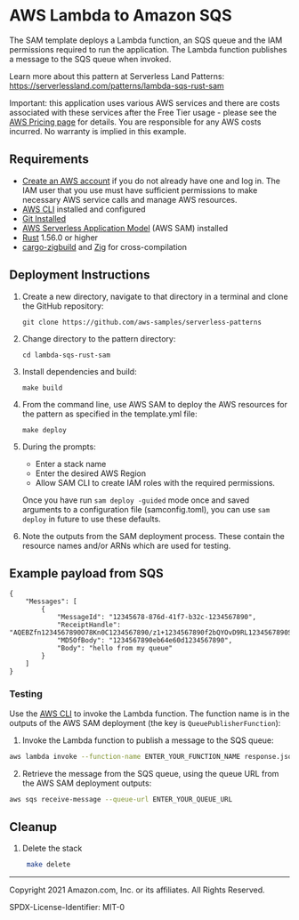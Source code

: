 # AWS Lambda to Amazon SQS

The SAM template deploys a Lambda function, an SQS queue and the IAM permissions required to run the application. The Lambda function publishes a message to the SQS queue when invoked.

Learn more about this pattern at Serverless Land Patterns: https://serverlessland.com/patterns/lambda-sqs-rust-sam

Important: this application uses various AWS services and there are costs associated with these services after the Free Tier usage - please see the [AWS Pricing page](https://aws.amazon.com/pricing/) for details. You are responsible for any AWS costs incurred. No warranty is implied in this example.

## Requirements

* [Create an AWS account](https://portal.aws.amazon.com/gp/aws/developer/registration/index.html) if you do not already have one and log in. The IAM user that you use must have sufficient permissions to make necessary AWS service calls and manage AWS resources.
* [AWS CLI](https://docs.aws.amazon.com/cli/latest/userguide/install-cliv2.html) installed and configured
* [Git Installed](https://git-scm.com/book/en/v2/Getting-Started-Installing-Git)
* [AWS Serverless Application Model](https://docs.aws.amazon.com/serverless-application-model/latest/developerguide/serverless-sam-cli-install.html) (AWS SAM) installed
* [Rust](https://www.rust-lang.org/) 1.56.0 or higher
* [cargo-zigbuild](https://github.com/messense/cargo-zigbuild) and [Zig](https://ziglang.org/) for cross-compilation

## Deployment Instructions

1. Create a new directory, navigate to that directory in a terminal and clone the GitHub repository:
    ``` 
    git clone https://github.com/aws-samples/serverless-patterns
    ```
2. Change directory to the pattern directory:
    ```
    cd lambda-sqs-rust-sam
    ```
3. Install dependencies and build:
    ```
    make build
    ```
4. From the command line, use AWS SAM to deploy the AWS resources for the pattern as specified in the template.yml file:
    ```
    make deploy
    ```
5. During the prompts:
    * Enter a stack name
    * Enter the desired AWS Region
    * Allow SAM CLI to create IAM roles with the required permissions.

    Once you have run `sam deploy -guided` mode once and saved arguments to a configuration file (samconfig.toml), you can use `sam deploy` in future to use these defaults.

6. Note the outputs from the SAM deployment process. These contain the resource names and/or ARNs which are used for testing.

## Example payload from SQS

```
{                                                                                                                   
    "Messages": [
        {
            "MessageId": "12345678-876d-41f7-b32c-1234567890",
            "ReceiptHandle": "AQEBZfn1234567890O78Kn0C1234567890/z1+1234567890f2bQYOvD9RL1234567890Srr7+XQ/U1234567890j7nL+uaDVnJL1234567890mASoiwI/yQ1234567890gv/h17BW12345678908Pry0JM1234567890DfHE1g1234567890aMisj1234567890M+rC+ZF21234567890QdQpEwrX01234567890Fw6w2+Po0OA1234567890DkKgGuEmebp1234567890w7nNXujzSnzIXj1234567890CqfDOb2D1234567890kCk841+01234567890OaYzXV1234567890C+ruRXj1234567890AR5+vj8+U1234567890SJplJLjd1234567890YWV8o1234567890gJXb12345678901234567890",
            "MD5OfBody": "1234567890eb64e60d1234567890",
            "Body": "hello from my queue"
        }
    ]
}

```

### Testing

Use the [AWS CLI](https://aws.amazon.com/cli/) to invoke the Lambda function. The function name is in the outputs of the AWS SAM deployment (the key is `QueuePublisherFunction`):

1. Invoke the Lambda function to publish a message to the SQS queue:

```bash
aws lambda invoke --function-name ENTER_YOUR_FUNCTION_NAME response.json
```
2. Retrieve the message from the SQS queue, using the queue URL from the AWS SAM deployment outputs:
```bash
aws sqs receive-message --queue-url ENTER_YOUR_QUEUE_URL
```

## Cleanup
 
1. Delete the stack
    ```bash
     make delete
    ```
----
Copyright 2021 Amazon.com, Inc. or its affiliates. All Rights Reserved.

SPDX-License-Identifier: MIT-0

